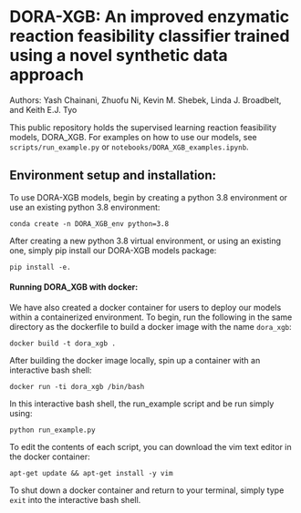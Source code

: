 # DORA-XGB: An improved enzymatic reaction feasibility classifier trained using a novel synthetic data approach

Authors: Yash Chainani, Zhuofu Ni, Kevin M. Shebek, Linda J. Broadbelt, and Keith E.J. Tyo

This public repository holds the supervised learning reaction feasibility models, DORA_XGB. For examples on how to use our models, see `scripts/run_example.py` or  `notebooks/DORA_XGB_examples.ipynb`.

## Environment setup and installation:
To use DORA-XGB models, begin by creating a python 3.8 environment or use an existing python 3.8 environment:  

```
conda create -n DORA_XGB_env python=3.8
```

After creating a new python 3.8 virtual environment, or using an existing one, simply pip install our DORA-XGB models package:  

```
pip install -e.
```

#### Running DORA_XGB with docker:
We have also created a docker container for users to deploy our models within a containerized environment. To begin, run the following in the same directory as the dockerfile to build a docker image with the name `dora_xgb`:  

`docker build -t dora_xgb .`

After building the docker image locally, spin up a container with an interactive bash shell:

`docker run -ti dora_xgb /bin/bash`

In this interactive bash shell, the run_example script and be run simply using:

`python run_example.py`

To edit the contents of each script, you can download the vim text editor in the docker container:

`apt-get update && apt-get install -y vim`

To shut down a docker container and return to your terminal, simply type `exit` into the interactive bash shell.
